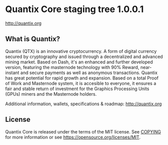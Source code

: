 Quantix Core staging tree 1.0.0.1
===============================

http://quantix.org


What is Quantix?
----------------

Quantix (QTX) is an innovative cryptocurrency. A form of digital currency secured by cryptography and issued through a decentralized and advanced mining market. Based on Dash, it's an enhanced and further developed version, featuring the masternode technology with 90% Reward, near-instant and secure payments as well as anonymous transactions. Quantix has great potential for rapid growth and expansion. Based on a total Proof of Work and Masternode system, it is accesible to everyone, it ensures a fair and stable return of investment for the Graphics Processing Units (GPUs) miners and the Masternode holders.

Additional information, wallets, specifications & roadmap: http://quantix.org


License
-------

Quantix Core is released under the terms of the MIT license. See [COPYING](COPYING) for more
information or see https://opensource.org/licenses/MIT.



